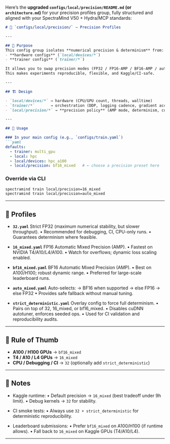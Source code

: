 Here’s the **upgraded `configs/local/precision/README.md` (or `architecture.md`)** for your precision profiles group, fully structured and aligned with your SpectraMind V50 + Hydra/MCP standards:

````markdown
# 📂 `configs/local/precision/` — Precision Profiles

---

## 🎯 Purpose
This config group isolates **numerical precision & determinism** from:
- **hardware configs** (`local/devices/*`)
- **trainer configs** (`trainer/*`)

It allows you to swap precision modes (FP32 / FP16-AMP / BF16-AMP / auto-mixed) *independently of hardware and orchestration*.  
This makes experiments reproducible, flexible, and Kaggle/CI-safe.

---

## 🏗️ Design

- `local/devices/*` → hardware (CPU/GPU count, threads, walltime)
- `trainer/*`       → orchestration (DDP, logging cadence, gradient accumulation, etc.)
- `local/precision/*` → **precision policy** (AMP mode, determinism, cuDNN autotune)

---

## 🔧 Usage

### In your main config (e.g., `configs/train.yaml`)
```yaml
defaults:
  - trainer: multi_gpu
  - local: hpc
  - local/devices: hpc_a100
  - local/precision: bf16_mixed   # ← choose a precision preset here
````

### Override via CLI

```bash
spectramind train local/precision=16_mixed
spectramind train local/precision=auto_mixed
```

---

## 📜 Profiles

* **`32.yaml`**
  Strict FP32 (maximum numerical stability, but slower throughput).
  • Recommended for debugging, CI, CPU-only runs.
  • Guarantees determinism where feasible.

* **`16_mixed.yaml`**
  FP16 Automatic Mixed Precision (AMP).
  • Fastest on NVIDIA T4/A10/L4/A100.
  • Watch for overflows; dynamic loss scaling enabled.

* **`bf16_mixed.yaml`**
  BF16 Automatic Mixed Precision (AMP).
  • Best on A100/H100; robust dynamic range.
  • Preferred for large-scale leaderboard runs.

* **`auto_mixed.yaml`**
  Auto-selects:
  → BF16 when supported
  → else FP16
  → else FP32
  • Provides safe fallback without manual tuning.

* **`strict_deterministic.yaml`**
  Overlay config to force full determinism.
  • Pairs on top of 32, 16\_mixed, or bf16\_mixed.
  • Disables cuDNN autotuner, enforces seeded ops.
  • Used for CI validation and reproducibility audits.

---

## 📌 Rule of Thumb

* **A100 / H100 GPUs** → `bf16_mixed`
* **T4 / A10 / L4 GPUs** → `16_mixed`
* **CPU / Debugging / CI** → `32` (optionally add `strict_deterministic`)

---

## 🧭 Notes

* Kaggle runtime:
  • Default precision → `16_mixed` (best tradeoff under 9h limit).
  • Debug kernels → `32` for stability.

* CI smoke tests:
  • Always use `32 + strict_deterministic` for deterministic reproducibility.

* Leaderboard submissions:
  • Prefer `bf16_mixed` on A100/H100 (if runtime allows).
  • Fall back to `16_mixed` on Kaggle GPUs (T4/A10/L4).

---

